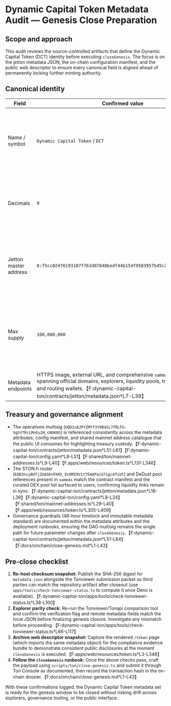 # Dynamic Capital Token Metadata Audit — Genesis Close Preparation

## Scope and approach

This audit reviews the source-controlled artifacts that define the Dynamic
Capital Token (DCT) identity before executing `closeGenesis`. The focus is on
the jetton metadata JSON, the on-chain configuration manifest, and the public
web descriptor to ensure every canonical field is aligned ahead of permanently
locking further minting authority.

## Canonical identity

| Field                 | Confirmed value                                                                                                                                                                                                              | Evidence                                                                                                                                                                                                                                                                                          |
| --------------------- | ---------------------------------------------------------------------------------------------------------------------------------------------------------------------------------------------------------------------------- | ------------------------------------------------------------------------------------------------------------------------------------------------------------------------------------------------------------------------------------------------------------------------------------------------- |
| Name / symbol         | `Dynamic Capital Token` / `DCT`                                                                                                                                                                                              | `metadata.json` name and symbol entries; `config.yaml` token block; web descriptor imports metadata directly.【F:dynamic-capital-ton/contracts/jetton/metadata.json†L2-L3】【F:dynamic-capital-ton/config.yaml†L1-L6】【F:apps/web/resources/token.ts†L3-L274】                                   |
| Decimals              | `9`                                                                                                                                                                                                                          | Declared in the jetton metadata and mirrored in the config manifest and UI schema checks.【F:dynamic-capital-ton/contracts/jetton/metadata.json†L5-L6】【F:dynamic-capital-ton/config.yaml†L1-L6】【F:apps/web/resources/token.ts†L100-L134】                                                     |
| Jetton master address | `0:f5cc024f6193187f763d07848bedf44b154f9583957b45c2cc9c4bb61ff70d38`                                                                                                                                                         | Stored in the metadata JSON, `config.yaml`, and normalized by the web descriptor for explorer links.【F:dynamic-capital-ton/contracts/jetton/metadata.json†L6-L28】【F:dynamic-capital-ton/config.yaml†L1-L14】【F:apps/web/resources/token.ts†L252-L324】                                        |
| Max supply            | `100,000,000`                                                                                                                                                                                                                | Captured in the metadata attributes array, `config.yaml`, and the UI descriptor invariant enforcing the cap before rendering supply stats.【F:dynamic-capital-ton/contracts/jetton/metadata.json†L41-L53】【F:dynamic-capital-ton/config.yaml†L1-L24】【F:apps/web/resources/token.ts†L265-L346】 |
| Metadata endpoints    | HTTPS image, external URL, and comprehensive `sameAs` coverage spanning official domains, explorers, liquidity pools, treasury multisig, and routing wallets.【F:dynamic-capital-ton/contracts/jetton/metadata.json†L7-L39】 |                                                                                                                                                                                                                                                                                                   |

## Treasury and governance alignment

- The operations multisig (`UQD1zAJPYZMYf3Y9B4SL7fRLFU-Vg5V7RcLMnEu2H_cNOK0G`)
  is referenced consistently across the metadata attributes, config manifest,
  and shared mainnet address catalogue that the public UI consumes for
  highlighting treasury
  custody.【F:dynamic-capital-ton/contracts/jetton/metadata.json†L51-L61】【F:dynamic-capital-ton/config.yaml†L8-L51】【F:shared/ton/mainnet-addresses.ts†L9-L40】【F:apps/web/resources/token.ts†L131-L346】
- The STON.fi router (`EQB3ncyBUTjZUA5EnFKR5_EnOMI9V1tTEAAPaiU71gc4TiUt`) and
  DeDust pool references present in `sameAs` match the contract manifest and the
  curated DEX pool list surfaced to users, confirming liquidity links remain in
  sync.【F:dynamic-capital-ton/contracts/jetton/metadata.json†L18-L39】【F:dynamic-capital-ton/config.yaml†L8-L24】【F:shared/ton/mainnet-addresses.ts†L29-L40】【F:apps/web/resources/token.ts†L305-L409】
- Governance guardrails (48-hour timelock and immutable metadata standard) are
  documented within the metadata attributes and the deployment runbooks,
  ensuring the DAO multisig remains the single path for future parameter changes
  after
  `closeGenesis`.【F:dynamic-capital-ton/contracts/jetton/metadata.json†L51-L64】【F:docs/onchain/close-genesis.md†L1-L43】

## Pre-close checklist

1. **Re-host checksum snapshot:** Publish the SHA-256 digest for `metadata.json`
   alongside the Tonviewer submission packet so third parties can match the
   repository artifact after closeout (use
   `apps/tools/check-tonviewer-status.ts` to compute it once Deno is
   available).【F:dynamic-capital-ton/apps/tools/check-tonviewer-status.ts†L38-L100】
2. **Explorer parity check:** Re-run the Tonviewer/Tonapi comparison tool and
   confirm the verification flag and remote metadata fields match the local JSON
   before finalizing genesis closure. Investigate any mismatch before
   proceeding.【F:dynamic-capital-ton/apps/tools/check-tonviewer-status.ts†L66-L117】
3. **Archive web descriptor snapshot:** Capture the rendered `/token` page
   (which imports the same metadata object) for the compliance evidence bundle
   to demonstrate consistent public disclosures at the moment `closeGenesis` is
   executed.【F:apps/web/resources/token.ts†L3-L346】
4. **Follow the `closeGenesis` runbook:** Once the above checks pass, craft the
   payload using `scripts/ton/close-genesis.ts` and submit it through Ton
   Console as documented, then record the transaction hash in the on-chain
   dossier.【F:docs/onchain/close-genesis.md†L1-L43】

With these confirmations logged, the Dynamic Capital Token metadata set is ready
for the genesis window to be closed without risking drift across explorers,
governance tooling, or the public interface.
